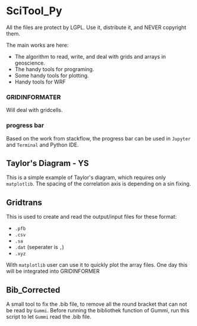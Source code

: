 SciTool_Py
==========

All the files are protect by LGPL. Use it, distribute it, and NEVER copyright them. 

The main works are here: 

+ The algorithm to read, write, and deal with grids and arrays in geoscience. 
+ The handy tools for programing.
+ Some handy tools for plotting. 
+ Handy tools for WRF

### GRIDINFORMATER 

Will deal with gridcells. 

### progress bar ###
Based on the work from stackflow, the progress bar can be used in `Jupyter` and `Terminal` and Python IDE. 

## Taylor's Diagram - YS

This is a simple example of Taylor's diagram, which requires only `matplotlib`. 
The spacing of the correlation axis is depending on a sin fixing. 

## Gridtrans

This is used to create and read the output/input files for these format:

- `.pfb`
- `.csv`
- `.sa`
- `.dat`  (seperater is `,`)
- `.xyz`

With `matplotlib` user can use it to quickly plot the array files. 
One day this will be integrated into GRIDINFORMER

## Bib_Corrected

A small tool to fix the .bib file, to remove all the round bracket that can not be read by `Gummi`. 
Before running the bibliothek function of Gummi, run this script to let `Gummi` read the .bib file. 


